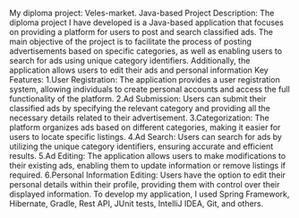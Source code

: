My diploma project: Veles-market. Java-based Project
Description:
The diploma project I have developed is a Java-based application that focuses on providing a platform for users to post and search classified ads. The main objective of the project is to facilitate the process of posting advertisements based on specific categories, as well as enabling users to search for ads using unique category identifiers. Additionally, the application allows users to edit their ads and personal information 
Key Features:
 1.User Registration: The application provides a user registration system, allowing individuals to create personal accounts and access the full functionality of the platform.
 2.Ad Submission: Users can submit their classified ads by specifying the relevant category and providing all the necessary details related to their advertisement.
 3.Categorization: The platform organizes ads based on different categories, making it easier for users to locate specific listings.
 4.Ad Search: Users can search for ads by utilizing the unique category identifiers, ensuring accurate and efficient results.
 5.Ad Editing: The application allows users to make modifications to their existing ads, enabling them to update information or remove listings if required.
 6.Personal Information Editing: Users have the option to edit their personal details within their profile, providing them with control over their displayed information.
 To develop my application, I used Spring Framework, Hibernate, Gradle, Rest API, JUnit tests, IntelliJ IDEA, Git, and others.
